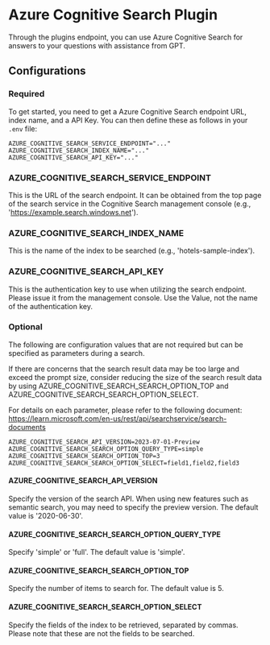 # Azure Cognitive Search Plugin
Through the plugins endpoint, you can use Azure Cognitive Search for answers to your questions with assistance from GPT.

## Configurations

### Required

To get started, you need to get a Azure Cognitive Search endpoint URL, index name, and a API Key. You can then define these as follows in your `.env` file:
```env
AZURE_COGNITIVE_SEARCH_SERVICE_ENDPOINT="..."
AZURE_COGNITIVE_SEARCH_INDEX_NAME="..."
AZURE_COGNITIVE_SEARCH_API_KEY="..."
```

### AZURE_COGNITIVE_SEARCH_SERVICE_ENDPOINT

This is the URL of the search endpoint. It can be obtained from the top page of the search service in the Cognitive Search management console (e.g., 'https://example.search.windows.net').

### AZURE_COGNITIVE_SEARCH_INDEX_NAME

This is the name of the index to be searched (e.g., 'hotels-sample-index').

### AZURE_COGNITIVE_SEARCH_API_KEY

This is the authentication key to use when utilizing the search endpoint. Please issue it from the management console. Use the Value, not the name of the authentication key.

### Optional

The following are configuration values that are not required but can be specified as parameters during a search.

If there are concerns that the search result data may be too large and exceed the prompt size, consider reducing the size of the search result data by using AZURE_COGNITIVE_SEARCH_SEARCH_OPTION_TOP and AZURE_COGNITIVE_SEARCH_SEARCH_OPTION_SELECT.

For details on each parameter, please refer to the following document:
https://learn.microsoft.com/en-us/rest/api/searchservice/search-documents

```env
AZURE_COGNITIVE_SEARCH_API_VERSION=2023-07-01-Preview
AZURE_COGNITIVE_SEARCH_SEARCH_OPTION_QUERY_TYPE=simple
AZURE_COGNITIVE_SEARCH_SEARCH_OPTION_TOP=3
AZURE_COGNITIVE_SEARCH_SEARCH_OPTION_SELECT=field1,field2,field3
```

#### AZURE_COGNITIVE_SEARCH_API_VERSION

Specify the version of the search API. When using new features such as semantic search, you may need to specify the preview version. The default value is '2020-06-30'.

#### AZURE_COGNITIVE_SEARCH_SEARCH_OPTION_QUERY_TYPE

Specify 'simple' or 'full'. The default value is 'simple'.

#### AZURE_COGNITIVE_SEARCH_SEARCH_OPTION_TOP

Specify the number of items to search for. The default value is 5.

#### AZURE_COGNITIVE_SEARCH_SEARCH_OPTION_SELECT

Specify the fields of the index to be retrieved, separated by commas. Please note that these are not the fields to be searched.